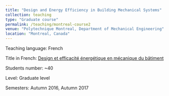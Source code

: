 ```yaml
---
title: "Design and Energy Efficiency in Building Mechanical Systems"
collection: teaching
type: "Graduate course"
permalink: /teaching/montreal-course2
venue: "Polytechnique Montreal, Department of Mechanical Engineering"
location: "Montreal, Canada"
---
```


Teaching language: French

Title in French: [Design et efficacité énergétique en mécanique du bâtiment](https://www.polymtl.ca/etudes/cours/design-et-efficacite-energetique-en-mecbat)

Students number: ~40

Level: Graduate level

Semesters: Autumn 2016, Autumn 2017
